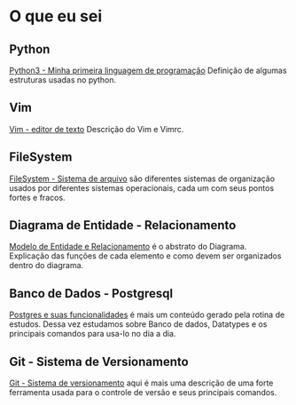 # O que eu sei

## Python

[Python3 - Minha primeira linguagem de programação](http://github.com/pipibodock/o-que-eu-sei/tree/master/Python) Definição
de algumas estruturas usadas no python.

## Vim

[Vim - editor de texto](https://github.com/pipibodock/o-que-eu-sei/tree/master/Editor_de_texto_Vim) Descrição do Vim e Vimrc.

## FileSystem

[FileSystem - Sistema de arquivo](https://github.com/pipibodock/o-que-eu-sei/tree/master/FileSystem) são diferentes sistemas
de organização usados por diferentes sistemas operacionais, cada um com seus pontos fortes e fracos.

## Diagrama de Entidade - Relacionamento

[Modelo de Entidade e Relacionamento](https://github.com/pipibodock/o-que-eu-sei/tree/master/Modelo_Entidade_Relacionamento) é o abstrato do Diagrama.
Explicação das funções de cada elemento e como devem ser organizados dentro do diagrama.

## Banco de Dados - Postgresql

[Postgres e suas funcionalidades](https://github.com/pipibodock/o-que-eu-sei/tree/master/Postgresql_Funcionalidades) é mais um conteúdo gerado pela rotina de estudos. Dessa vez estudamos sobre Banco de dados, Datatypes e os principais comandos para usa-lo no dia a dia.

## Git - Sistema de Versionamento

[Git - Sistema de versionamento](https://github.com/pipibodock/o-que-eu-sei/tree/master/Git) aqui é mais uma descrição de uma forte ferramenta
usada para o controle de versão e seus principais comandos.
